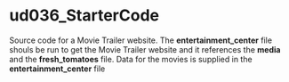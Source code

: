 # ud036_StarterCode
Source code for a Movie Trailer website.
The **entertainment_center** file shouls be run to get the Movie Trailer website and it references the **media** and the **fresh_tomatoes** file.
Data for the movies is supplied in the **entertainment_center** file
